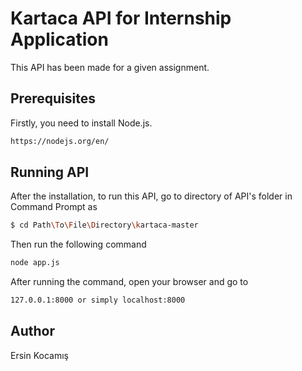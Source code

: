 # Kartaca API for Internship Application

This API has been made for a given assignment.

## Prerequisites

Firstly, you need to install Node.js.

```bash
https://nodejs.org/en/
```

## Running API

After the installation, to run this API, go to directory of API's folder in Command Prompt as

```bash
$ cd Path\To\File\Directory\kartaca-master
```

Then run the following command

```bash
node app.js
```

After running the command, open your browser and go to

```bash
127.0.0.1:8000 or simply localhost:8000
```

## Author

Ersin Kocamış

